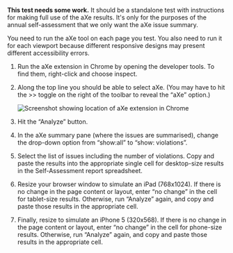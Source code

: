 <div class="ed" markdown="1">

**This test needs some work.** It should be a standalone test with instructions for making full use of the aXe results. It's only for the purposes of the annual self-assessment that we only want the aXe issue summary.

</div> 

You need to run the aXe tool on each page you test. You also need to run it for each viewport because different responsive designs may present different accessibility errors.

1. Run the aXe extension in Chrome by opening the developer tools. To find them, right-click and choose inspect. 

2. Along the top line you should be able to select aXe. (You may have to hit the &gt;&gt; toggle on the right of the toolbar to reveal the “aXe” option.)

	![Screenshot showing location of aXe extension in Chrome](http://govtnz.github.io/web-standards/assets/img/aXe-button.jpg) 

3. Hit the “Analyze” button. 

4. In the aXe summary pane (where the issues are summarised), change the drop-down option from “show:all” to “show: violations”.

5. Select the list of issues including the number of violations. Copy and paste the results into the appropriate single cell for desktop-size results in the Self-Assessment report spreadsheet. 

6. Resize your browser window to simulate an iPad (768x1024). If there is no change in the page content or layout, enter “no change” in the cell for tablet-size results. Otherwise, run “Analyze” again, and copy and paste those results in the appropriate cell.

7. Finally, resize to simulate an iPhone 5 (320x568). If there is no change in the page content or layout, enter “no change” in the cell for phone-size results. Otherwise, run “Analyze” again, and copy and paste those results in the appropriate cell.